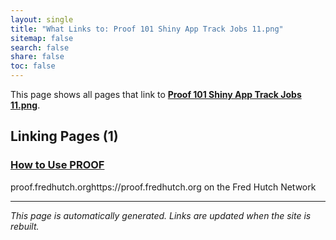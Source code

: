 ```yaml
---
layout: single
title: "What Links to: Proof 101 Shiny App Track Jobs 11.png"
sitemap: false
search: false
share: false
toc: false
---
```


This page shows all pages that link to **[Proof 101 Shiny App Track Jobs 11.png](/datademos/assets/proof_101_shiny_app_track_jobs_11.png)**.

## Linking Pages (1)

### [How to Use PROOF](/datademos/proof-how-to/)

proof.fredhutch.orghttps://proof.fredhutch.org on the Fred Hutch Network

---


*This page is automatically generated. Links are updated when the site is rebuilt.*
